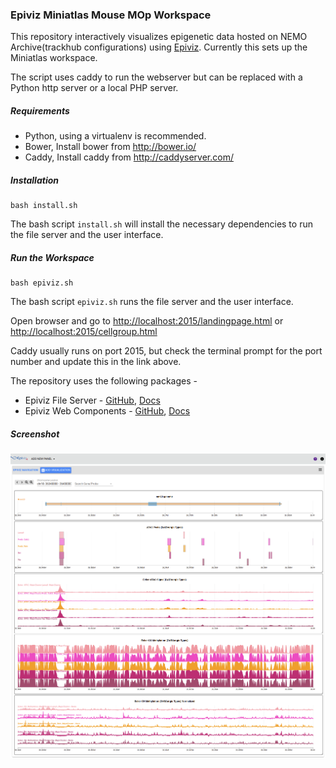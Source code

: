 ### Epiviz Miniatlas Mouse MOp Workspace

This repository interactively visualizes epigenetic data hosted on NEMO Archive(trackhub configurations) using [Epiviz](http://epiviz.org). Currently this sets up the Miniatlas workspace. 

The script uses caddy to run the webserver but can be replaced with a Python http server or a local PHP server.

##### Requirements  

- Python, using a virtualenv is recommended.
- Bower, Install bower from <http://bower.io/>
- Caddy, Install caddy from <http://caddyserver.com/>

##### Installation 

```
bash install.sh
```

The bash script `install.sh` will install the necessary dependencies to run the file server and the user interface.

##### Run the Workspace

```
bash epiviz.sh
```

The bash script `epiviz.sh` runs the file server and the user interface. 

Open browser and go to <http://localhost:2015/landingpage.html> or <http://localhost:2015/cellgroup.html>

Caddy usually runs on port 2015, but check the terminal prompt for the port number and update this in the link above.

The repository uses the following packages - 

- Epiviz File Server - [GitHub](https://github.com/epiviz/epivizFileParser/), [Docs](https://epivizfileparser.readthedocs.io/en/latest/)
- Epiviz Web Components - [GitHub](https://github.com/epiviz/epiviz-chart), [Docs](https://epiviz.github.io/epiviz-chart/)

##### Screenshot

![Epiviz Workspace for Miniatlas](miniatlas-epiviz.png)